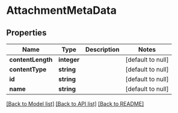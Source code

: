 # AttachmentMetaData

## Properties
Name | Type | Description | Notes
------------ | ------------- | ------------- | -------------
**contentLength** | **integer** |  | [default to null]
**contentType** | **string** |  | [default to null]
**id** | **string** |  | [default to null]
**name** | **string** |  | [default to null]

[[Back to Model list]](../README.md#documentation-for-models) [[Back to API list]](../README.md#documentation-for-api-endpoints) [[Back to README]](../README.md)


